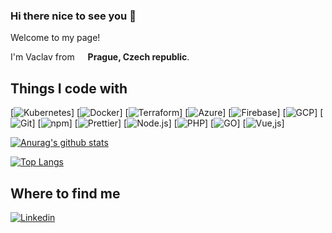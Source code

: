 ### Hi there nice to see you 👋
Welcome to my page!

I'm Vaclav from <img src="https://image.flaticon.com/icons/svg/197/197576.svg" width="13"/> <b>Prague, Czech republic</b>.

## Things I code with
[![Kubernetes](https://img.shields.io/badge/kubernetes%20-%23326ce5.svg?&style=for-the-badge&logo=kubernetes&logoColor=white")]
[![Docker](https://img.shields.io/badge/-Docker-46a2f1?style=flat-square&logo=docker&logoColor=white")]
[![Terraform](https://img.shields.io/badge/terraform%20-%235835CC.svg?&style=for-the-badge&logo=terraform&logoColor=white")]
[![Azure](https://img.shields.io/badge/azure%20-%230072C6.svg?&style=for-the-badge&logo=azure-devops&logoColor=white")]
[![Firebase](https://img.shields.io/badge/firebase%20-%23039BE5.svg?&style=for-the-badge&logo=firebase")]
[![GCP](https://img.shields.io/badge/-Google_Cloud_Platform-1a73e8?style=flat-square&logo=google-cloud&logoColor=white")]
[![Git](https://img.shields.io/badge/-Git-F05032?style=flat-square&logo=git&logoColor=white")]
[![npm](https://img.shields.io/badge/-NPM-CB3837?style=flat-square&logo=npm&logoColor=white")]
[![Prettier](https://img.shields.io/badge/-Prettier-F7B93E?style=flat-square&logo=prettier&logoColor=white")]
[![Node.js](https://img.shields.io/badge/-Nodejs-43853d?style=flat-square&logo=Node.js&logoColor=white")]
[![PHP](https://img.shields.io/badge/php-%23777BB4.svg?&style=for-the-badge&logo=php&logoColor=white")]
[![GO](https://img.shields.io/badge/go-%2300ADD8.svg?&style=for-the-badge&logo=go&logoColor=white")]
[![Vue,js](https://img.shields.io/badge/vuejs%20-%2335495e.svg?&style=for-the-badge&logo=vue.js&logoColor=%234FC08D")]

[![Anurag's github stats](https://github-readme-stats.vercel.app/api?username=vaclav-dvorak&count_private=true&show_icons=true&theme=dark)](https://github.com/anuraghazra/github-readme-stats)

[![Top Langs](https://github-readme-stats.vercel.app/api/top-langs/?username=vaclav-dvorak&layout=compact)](https://github.com/anuraghazra/github-readme-stats)

## Where to find me
[![Linkedin](https://img.shields.io/badge/linkedin-%230077B5.svg?&style=for-the-badge&logo=linkedin&logoColor=white)](https://www.linkedin.com/in/vaclav-dvorak/)

<!--
**vaclav-dvorak/vaclav-dvorak** is a ✨ _special_ ✨ repository because its `README.md` (this file) appears on your GitHub profile.

Here are some ideas to get you started:

- 🔭 I’m currently working on ...
- 🌱 I’m currently learning ...
- 👯 I’m looking to collaborate on ...
- 🤔 I’m looking for help with ...
- 💬 Ask me about ...
- 📫 How to reach me: ...
- 😄 Pronouns: ...
- ⚡ Fun fact: ...
-->

